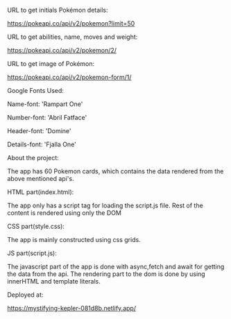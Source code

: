 URL to get initials Pokémon details:

https://pokeapi.co/api/v2/pokemon?limit=50

URL to get abilities, name, moves and weight:

https://pokeapi.co/api/v2/pokemon/2/

URL to get image of Pokémon:

https://pokeapi.co/api/v2/pokemon-form/1/

Google Fonts Used:

Name-font: 'Rampart One'

Number-font: 'Abril Fatface'

Header-font: 'Domine'

Details-font: 'Fjalla One'

About the project:

The app has 60 Pokemon cards, which contains the data rendered from the above mentioned api's.

HTML part(index.html):

The app only has a script tag for loading the script.js file.
Rest of the content is rendered using only the DOM

CSS part(style.css):

The app is mainly constructed using css grids.

JS part(script.js):

The javascript part of the app is done with async,fetch and await for getting the data from the api.
The rendering part to the dom is done by using innerHTML and template literals.

Deployed at:

https://mystifying-kepler-081d8b.netlify.app/
